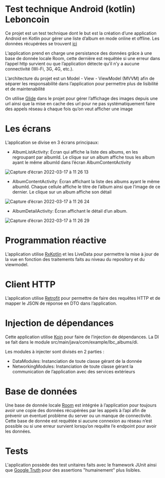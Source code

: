 # Test technique Android (kotlin) Leboncoin

Ce projet est un test technique dont le but est la création d’une application Android en Kotlin pour gérer une liste d’album en mode online et offline. Les données récupérées se trouvent [ici](https://static.leboncoin.fr/img/shared/technical-test.json)

L’application prend en charge une persistance des données grâce à une base de donnée locale Room, cette dernière est requêtée si une erreur dans l’appel http survient ou que l’application détecte qu’il n’y a aucune connectivité (Wi-Fi, 3G, 4G, etc.).

L’architecture du projet est un Model - View - ViewModel (MVVM) afin de séparer les responsabilité dans l’application pour permettre plus de lisibilité et de maintenabilité

On utilise [Glide](https://github.com/bumptech/glide) dans le projet pour gérer l’affichage des images depuis une url ainsi que la mise en cache des url pour ne pas systématiquement faire des appels réseau à chaque fois qu’on veut afficher une image


# Les écrans

L’application se divise en 3 écrans principaux:

- AlbumListActivity: Écran qui affiche la liste des albums, en les regroupant par albumId. Le clique sur un album affiche tous les album ayant le même albumId dans l’écran AlbumContentActivity

![Capture d’écran 2022-03-17 à 11 26 13](https://user-images.githubusercontent.com/38216742/158796025-6a56df82-4a3e-48a1-a414-cc71ddf6c39d.png)

- AlbumContentActivity: Écran affichant la liste des albums ayant le même albumId. Chaque cellule affiche le titre de l’album ainsi que l’image de ce dernier. Le clique sur un album affiche son détail

![Capture d’écran 2022-03-17 à 11 26 24](https://user-images.githubusercontent.com/38216742/158796036-e8aca898-af80-4341-ad54-ccd008df137b.png)

- AlbumDetailActivity: Écran affichant le détail d’un album.

![Capture d’écran 2022-03-17 à 11 26 29](https://user-images.githubusercontent.com/38216742/158796049-5c25e25a-d1d1-4a5a-b70e-2edd9c7d99c1.png)


# Programmation réactive

L’application utilise [RxKotlin](https://github.com/ReactiveX/RxKotlin) et les LiveData pour permettre la mise à jour de la vue en fonction des traitements faits au niveau du repository et du viewmodel.

# Client HTTP

L’application utilise [Retrofit](https://developer.android.com/training/data-storage/room) pour permettre de faire des requêtes HTTP et de mapper le JSON de réponse en DTO dans l’application.

# Injection de dépendances

Cette application utilise [Koin](https://insert-koin.io/) pour faire de l’injection de dépendances. La DI se fait dans le module src/main/java/com/example/lbc_albums/di.

Les modules à injecter sont divisés en 2 parties :

- DataModules: Instanciation de toute classe gérant de la donnée
- NetworkingModules: Instanciation de toute classe gérant la communication de l’application avec des services extérieurs

# Base de données

Une base de donnée locale [Room](https://developer.android.com/training/data-storage/room) est intégrée à l’application pour toujours avoir une copie des données récupérées par les appels à l’api afin de prévenir un éventuel problème du server ou un manque de connectivité.
Cette base de donnée est requêtée si aucune connexion au réseau n’est possible ou si une erreur survient lorsqu’on requête l’e endpoint pour avoir les données.

# Tests
L'application possède des test unitaires faits avec le framework JUnit ainsi que [Google Truth](https://github.com/google/truth) pour des assertions "humainement"  plus lisibles.
